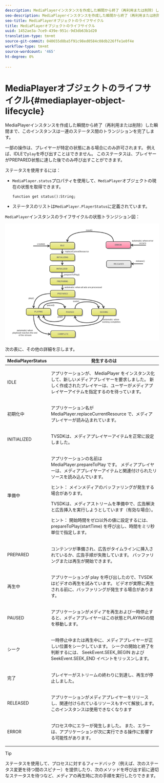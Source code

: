 ```yaml
---
description: MediaPlayerインスタンスを作成した瞬間から終了（再利用または削除）した瞬間まで、このインスタンスは一連のステータス間のトランジションを完了します。
seo-description: MediaPlayerインスタンスを作成した瞬間から終了（再利用または削除）した瞬間まで、このインスタンスは一連のステータス間のトランジションを完了します。
seo-title: MediaPlayerオブジェクトのライフサイクル
title: MediaPlayerオブジェクトのライフサイクル
uuid: 1452ae3a-7ce9-439e-951c-9d3db63b1d20
translation-type: tm+mt
source-git-commit: 040655d8ba5f91c98ed0584c08db226ffe1e0f4e
workflow-type: tm+mt
source-wordcount: '465'
ht-degree: 0%

---
```



# MediaPlayerオブジェクトのライフサイクル{#mediaplayer-object-lifecycle}

MediaPlayerインスタンスを作成した瞬間から終了（再利用または削除）した瞬間まで、このインスタンスは一連のステータス間のトランジションを完了します。

一部の操作は、プレイヤーが特定の状態にある場合にのみ許可されます。 例えば、IDLEで`play`を呼び出すことはできません。 このステータスは、プレイヤーがPREPARED状態に達した後でのみ呼び出すことができます。

ステータスを使用するには：

* `MediaPlayer.status`プロパティを使用して、`MediaPlayer`オブジェクトの現在の状態を取得できます。

   ```
   function get status():String;
   ```

* ステータスのリストは`MediaPlayer.PlayerStatus`に定義されています。

`MediaPlayer`インスタンスのライフサイクルの状態トランジション図：
<!--<a id="fig_1C55DE3F186F4B36AFFDCDE90379534C"></a>-->

![](assets/player-state-transitions-diagram-flash-1_2_web.png)

次の表に、その他の詳細を示します。

<table id="table_426F0093E4214EA88CD72A7796B58DFD"> 
 <thead> 
  <tr> 
   <th colname="col1" class="entry"> <span class="codeph"> MediaPlayerStatus  </span> </th> 
   <th colname="col2" class="entry"> 発生するのは </th> 
  </tr> 
 </thead>
 <tbody> 
  <tr> 
   <td colname="col1"> <span class="codeph"> IDLE  </span> </td> 
   <td colname="col2"> <p> アプリケーションが、<span class="codeph"> MediaPlayer </span>をインスタンス化して、新しいメディアプレイヤーを要求しました。 新しく作成されたプレイヤーは、ユーザーがメディアプレイヤーアイテムを指定するのを待っています。 </p> </td> 
  </tr> 
  <tr> 
   <td colname="col1"> <span class="codeph"> 初期化中  </span> </td> 
   <td colname="col2"> <p>アプリケーション名が<span class="codeph"> MediaPlayer.replaceCurrentResource </span>で、メディアプレイヤーが読み込まれています。 </p> </td> 
  </tr> 
  <tr> 
   <td colname="col1"> <span class="codeph"> INITIALIZED  </span> </td> 
   <td colname="col2"> <p>TVSDKは、メディアプレイヤーアイテムを正常に設定しました。 </p> </td> 
  </tr> 
  <tr> 
   <td colname="col1"> <span class="codeph"> 準備中  </span> </td> 
   <td colname="col2"> <p>アプリケーションの名前は<span class="codeph"> MediaPlayer.prepareToPlay </span>です。 メディアプレイヤーは、メディアプレイヤーアイテムと関連付けられたリソースを読み込んでいます。 </p> <p>ヒント： メインメディアのバッファリングが発生する場合があります。 </p> <p>TVSDKは、メディアストリームを準備中で、広告解決と広告挿入を実行しようとしています（有効な場合）。 </p> <p>ヒント： 開始時間をゼロ以外の値に設定するには、<span class="codeph"> prepareToPlay(startTime) </span>を呼び出し、時間をミリ秒単位で指定します。 </p> </td> 
  </tr> 
  <tr> 
   <td colname="col1"> <span class="codeph"> PREPARED  </span> </td> 
   <td colname="col2"> <p>コンテンツが準備され、広告がタイムラインに挿入されているか、広告手順が失敗しています。 バッファリングまたは再生が開始できます。 </p> </td> 
  </tr> 
  <tr> 
   <td colname="col1"> <span class="codeph"> 再生中  </span> </td> 
   <td colname="col2"> <p>アプリケーションが<span class="codeph"> play </span>を呼び出したので、TVSDKはビデオの再生を試みています。 ビデオが実際に再生される前に、バッファリングが発生する場合があります。 </p> </td> 
  </tr> 
  <tr> 
   <td colname="col1"> <span class="codeph"> PAUSED  </span> </td> 
   <td colname="col2"> <p>アプリケーションがメディアを再生および一時停止すると、メディアプレイヤーはこの状態とPLAYINGの間を移動します。 </p> </td> 
  </tr> 
  <tr> 
   <td colname="col1"> <span class="codeph"> シーク  </span> </td> 
   <td colname="col2"> <p>一時停止中または再生中に、メディアプレイヤーが正しい位置をシークしています。 シークの開始と終了を判断するには、<span class="codeph"> SeekEvent.SEEK_BEGIN </span>および<span class="codeph"> SeekEvent.SEEK_END </span>イベントをリッスンします。 </p> </td> 
  </tr> 
  <tr> 
   <td colname="col1"> <span class="codeph"> 完了  </span> </td> 
   <td colname="col2"> <p>プレイヤーがストリームの終わりに到達し、再生が停止しました。 </p> </td> 
  </tr> 
  <tr> 
   <td colname="col1"> <span class="codeph"> RELEASED  </span> </td> 
   <td colname="col2"> <p>アプリケーションがメディアプレイヤーをリリースし、関連付けられているリソースもすべて解放します。 このインスタンスは使用できなくなります </p> </td> 
  </tr> 
  <tr> 
   <td colname="col1"> <span class="codeph"> ERROR  </span> </td> 
   <td colname="col2"> <p>プロセス中にエラーが発生しました。 また、エラーは、アプリケーションが次に実行できる操作に影響する可能性があります。 </p> </td> 
  </tr> 
 </tbody> 
</table>

>[!TIP]
>
>ステータスを使用して、プロセスに対するフィードバック（例えば、次のステータス変更を待つ間のスピナー）を提供したり、次のメソッドを呼び出す前に適切なステータスを待つなど、メディアの再生時に次の手順を実行したりできます。

